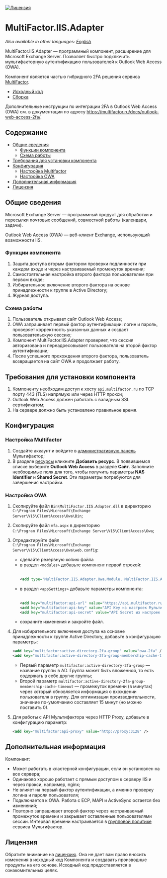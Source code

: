[![Лицензия](https://img.shields.io/badge/license-view-orange)](LICENSE.ru.md)

# MultiFactor.IIS.Adapter

_Also available in other languages: [English](README.md)_

MultiFactor.IIS.Adapter &mdash; программный компонент, расширение для Microsoft Exchange Server. Позволяет быстро подключить мультифакторную аутентификацию пользователей к Outlook Web Access (OWA). 

Компонент является частью гибридного 2FA решения сервиса <a href="https://multifactor.ru/" target="_blank">MultiFactor</a>.

* <a href="https://github.com/MultifactorLab/MultiFactor.IIS.Adapter" target="_blank">Исходный код</a>
* <a href="https://github.com/MultifactorLab/MultiFactor.IIS.Adapter/releases" target="_blank">Сборка</a>

Дополнительные инструкции по интеграции 2FA в Outlook Web Access (OWA) см. в документации по адресу https://multifactor.ru/docs/outlook-web-access-2fa/.

## Содержание

- [Общие сведения](#общие-сведения)
  - [Функции компонента](#функции-компонента)
  - [Схема работы](#схема-работы)
- [Требования для установки компонента](#требования-для-установки-компонента)
- [Конфигурация](#конфигурация)
  - [Настройка Multifactor](#настройка-multifactor)
  - [Настройка OWA](#настройка-owa)
- [Дополнительная информация](#дополнительная-информация)
- [Лицензия](#лицензия)

## Общие сведения

Microsoft Exchange Server — программный продукт для обработки и пересылки почтовых сообщений, совместной работы (календари, задачи).

Outlook Web Access (OWA) — веб-клиент Exchange, использующий возможности IIS.

### Функции компонента

1. Защита доступа вторым фактором проверки подлинности при каждом входе и через настраиваемый промежуток времени;
2. Самостоятельная настройка второго фактора пользователем при первом входе;
3. Избирательное включение второго фактора на основе принадлежности к группе в Active Directory;
4. Журнал доступа.

### Схема работы

1. Пользователь открывает сайт Outlook Web Access;
2. OWA запрашивает первый фактор аутентификации: логин и пароль, проверяет корректность указанных данных и создает пользовательскую сессию;
3. Компонент MultiFactor.IIS.Adapter проверяет, что сессия авторизована и переадресовывает пользователя на второй фактор аутентификации;
4. После успешного прохождения второго фактора, пользователь возвращается на сайт OWA и продолжает работу.

## Требования для установки компонента

1. Компоненту необходим доступ к хосту ```api.multifactor.ru``` по TCP порту 443 (TLS) напрямую или через HTTP прокси;
2. Outlook Web Access должен работать с валидным SSL сертификатом;
3. На сервере должно быть установлено правильное время.

## Конфигурация

### Настройка Multifactor

1. Создайте аккаунт и войдите в <a href="https://admin.multifactor.ru" target="_blank">административную панель</a> Мультифактор;
2. В разделе <a href="https://admin.multifactor.ru/resources" target="_blank">ресурсы</a> кликните **Добавить ресурс**. В появившемся списке выберите **Outlook Web Access** в разделе **Сайт**. Заполните необходимые поля для того, чтобы получить параметры **NAS Identifier** и **Shared Secret**. Эти параметры потребуются для завершения настройки.

### Настройка OWA

1. Скопируйте файл ``Bin\MultiFactor.IIS.Adapter.dll`` в директорию <br/>``C:\Program Files\Microsoft\Exchange Server\V15\ClientAccess\Owa\Bin``;
2. Скопируйте файл ``mfa.aspx`` в директорию <br/>``C:\Program Files\Microsoft\Exchange Server\V15\ClientAccess\Owa``;
3. Отредактируйте файл <br/>``C:\Program Files\Microsoft\Exchange Server\V15\ClientAccess\Owa\web.config``:
   - сделайте резервную копию файла
   - в раздел ```<modules>``` добавьте компонент первой строкой:<br/><br/>
     ```xml
     <add type="MultiFactor.IIS.Adapter.Owa.Module, MultiFactor.IIS.Adapter" name="MFA" />
     ```
   - в раздел ```<appSettings>``` добавьте параметры компонента:<br/><br/>
     ```xml
     <add key="multifactor:api-url" value="https://api.multifactor.ru" />
     <add key="multifactor:api-key" value="API Key из настроек Мультифактора" />
     <add key="multifactor:api-secret" value="API Secret из настроек Мультифактора" />
     ```
   - сохраните изменения и закройте файл.
4. Для избирательного включения доступа на основне принадлежности к группе Active Directory, добавьте в конфигурацию параметры:

   ```xml
   <add key="multifactor:active-directory-2fa-group" value="owa-2fa" />
   <add key="multifactor:active-directory-2fa-group-membership-cache-timeout" value="15"/>
   ```
   * Первый параметр ``multifactor:active-directory-2fa-group`` &mdash; название группы в AD. Группа может быть вложенной, то есть содержать в себе другие группы;
   * Второй параметр ``multifactor:active-directory-2fa-group-membership-cache-timeout`` &mdash; промежуток времени (в минутах) через который обновляется информация о вхождении пользователя в группу. Для оптимизации производительности, значение по-умолчанию составляет 15 минут (но можно поставить 0).

5. Для работы с API Мультифактора через HTTP Proxy, добавьте в конфигурацию параметр:

   ```xml
   <add key="multifactor:api-proxy" value="http://proxy:3128" />
   ```

## Дополнительная информация

Компонент:

* Может работать в кластерной конфигурации, если он установлен на все сервера;
* Одинаково хорошо работает с прямым доступом к серверу IIS и через прокси, например, nginx;
* Не влияет на первый фактор аутентификации, а именно проверку логина и пароля пользователя;
* Подключается к OWA. Работа с ECP, MAPI и ActiveSync остается без изменений;
* Повторно запрашивает второй фактор через настраиваемый промежуток времени и закрывает оставленные пользователями сессии. Интервал времени настраивается в <a href="https://admin.multifactor.ru/groups" target="_blank">групповой политике</a> сервиса Мультифактор.

## Лицензия

Обратите внимание на [лицензию](LICENSE.ru.md). Она не дает вам право вносить изменения в исходный код Компонента и создавать производные продукты на его основе. Исходный код предоставляется в ознакомительных целях.